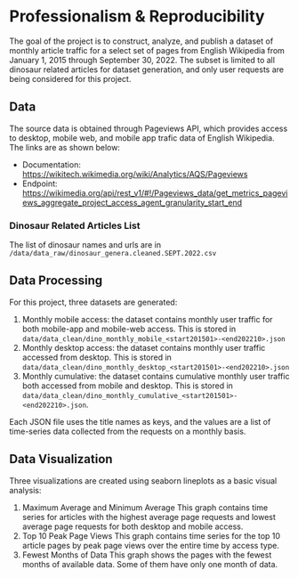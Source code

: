 # Professionalism & Reproducibility
The goal of the project is to construct, analyze, and publish a dataset of monthly article traffic for a select set of pages from English Wikipedia from January 1, 2015 through September 30, 2022. The subset is limited to all dinosaur related articles for dataset generation, and only user requests are being considered for this project.

## Data
The source data is obtained through Pageviews API, which provides access to desktop, mobile web, and mobile app trafic data of English Wikipedia. The links are as shown below:
- Documentation: https://wikitech.wikimedia.org/wiki/Analytics/AQS/Pageviews
- Endpoint: https://wikimedia.org/api/rest_v1/#!/Pageviews_data/get_metrics_pageviews_aggregate_project_access_agent_granularity_start_end

### Dinosaur Related Articles List
The list of dinosaur names and urls are in `/data/data_raw/dinosaur_genera.cleaned.SEPT.2022.csv`

## Data Processing
For this project, three datasets are generated:
1. Monthly mobile access: the dataset contains monthly user traffic for both mobile-app and mobile-web access. This is stored in `data/data_clean/dino_monthly_mobile_<start201501>-<end202210>.json`
2. Monthly desktop access: the dataset contains monthly user traffic accessed from desktop. This is stored in `data/data_clean/dino_monthly_desktop_<start201501>-<end202210>.json`
3. Monthly cumulative: the dataset contains cumulative monthly user traffic both accessed from mobile and desktop. This is stored in `data/data_clean/dino_monthly_cumulative_<start201501>-<end202210>.json`.

Each JSON file uses the title names as keys, and the values are a list of time-series data collected from the requests on a monthly basis.

## Data Visualization
Three visualizations are created using seaborn lineplots as a basic visual analysis:
1. Maximum Average and Minimum Average
    This graph contains time series for articles with the highest average page requests and lowest average page requests for both desktop and mobile access.
2. Top 10 Peak Page Views
    This graph contains time series for the top 10 article pages by peak page views over the entire time by access type.
3. Fewest Months of Data
    This graph shows the pages with the fewest months of available data. Some of them have only one month of data.